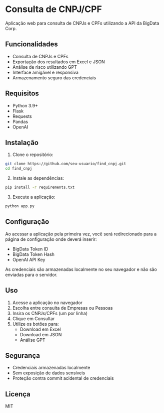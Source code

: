 # Consulta de CNPJ/CPF

Aplicação web para consulta de CNPJs e CPFs utilizando a API da BigData Corp.

## Funcionalidades

- Consulta de CNPJs e CPFs
- Exportação dos resultados em Excel e JSON
- Análise de risco utilizando GPT
- Interface amigável e responsiva
- Armazenamento seguro das credenciais

## Requisitos

- Python 3.9+
- Flask
- Requests
- Pandas
- OpenAI

## Instalação

1. Clone o repositório:
```bash
git clone https://github.com/seu-usuario/find_cnpj.git
cd find_cnpj
```

2. Instale as dependências:
```bash
pip install -r requirements.txt
```

3. Execute a aplicação:
```bash
python app.py
```

## Configuração

Ao acessar a aplicação pela primeira vez, você será redirecionado para a página de configuração onde deverá inserir:

- BigData Token ID
- BigData Token Hash
- OpenAI API Key

As credenciais são armazenadas localmente no seu navegador e não são enviadas para o servidor.

## Uso

1. Acesse a aplicação no navegador
2. Escolha entre consulta de Empresas ou Pessoas
3. Insira os CNPJs/CPFs (um por linha)
4. Clique em Consultar
5. Utilize os botões para:
   - Download em Excel
   - Download em JSON
   - Análise GPT

## Segurança

- Credenciais armazenadas localmente
- Sem exposição de dados sensíveis
- Proteção contra commit acidental de credenciais

## Licença

MIT 